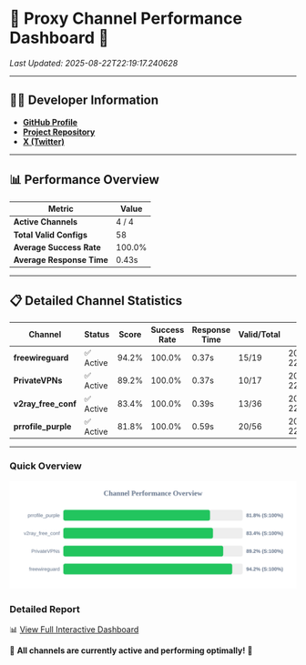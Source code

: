 # 🌟 Proxy Channel Performance Dashboard 🌟

_Last Updated: 2025-08-22T22:19:17.240628_

---

## 👩‍💻 Developer Information

- **[GitHub Profile](https://github.com/4n0nymou3)**  
- **[Project Repository](https://github.com/4n0nymou3/multi-proxy-config-fetcher)**  
- **[X (Twitter)](https://x.com/4n0nymou3)**  

---

## 📊 Performance Overview

| Metric                | Value       |
|-----------------------|-------------|
| **Active Channels**   | 4 / 4       |
| **Total Valid Configs** | 58          |
| **Average Success Rate** | 100.0%      |
| **Average Response Time** | 0.43s       |

---

## 📋 Detailed Channel Statistics

| Channel          | Status     | Score  | Success Rate | Response Time | Valid/Total | Last Success               |
|------------------|------------|--------|--------------|---------------|-------------|----------------------------|
| **freewireguard**  | ✅ Active  | 94.2%  | 100.0% | 0.37s         | 15/19       | 2025-08-22T22:19:17.239213 |
| **PrivateVPNs**  | ✅ Active  | 89.2%  | 100.0% | 0.37s         | 10/17       | 2025-08-22T22:19:16.836760 |
| **v2ray_free_conf**  | ✅ Active  | 83.4%  | 100.0% | 0.39s         | 13/36       | 2025-08-22T22:19:16.431170 |
| **prrofile_purple**  | ✅ Active  | 81.8%  | 100.0% | 0.59s         | 20/56       | 2025-08-22T22:19:15.982852 |

---

### Quick Overview
<div align="center">
  <a href="https://raw.githubusercontent.com/nullluser/NullRepo/refs/heads/main/assets/channel_stats_chart.svg">
    <img src="https://raw.githubusercontent.com/nullluser/NullRepo/refs/heads/main/assets/channel_stats_chart.svg" alt="Source Performance Statistics" width="800">
  </a>
</div>

### Detailed Report
📊 [View Full Interactive Dashboard](https://htmlpreview.github.io/?https://github.com/nullluser/NullRepo/blob/main/assets/performance_report.html)

🎉 **All channels are currently active and performing optimally!** 🎉
